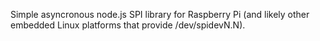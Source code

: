 Simple asyncronous node.js SPI library for Raspberry Pi (and likely other embedded Linux platforms that provide /dev/spidevN.N).